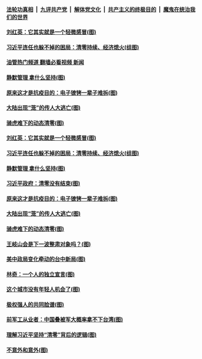 ####  [法轮功真相](../../../../basic/blob/master/README.md?t=11122031) &nbsp;|&nbsp; [九评共产党](../../../../9ping.md/blob/master/README.md?t=11122031) &nbsp;|&nbsp; [解体党文化](../../../../jtdwh.md/blob/master/README.md?t=11122031)  &nbsp;|&nbsp; [共产主义的终极目的](../../../../gczydzjmd.md/blob/master/README.md?t=11122031) &nbsp;|&nbsp; [魔鬼在统治我们的世界](../../../../mgztzwmdsj.md/blob/master/README.md?t=11122031) 

#### [刘红英：它其实就是一个轻微感冒(图)](../pages/p4/1021501.md?t=11122031) 

#### [习近平连任也躲不掉的困局：清零持续、经济熄火(组图)](../pages/p4/1021502.md?t=11122031) 

#### [油管热门频道 翻墙必看视频 新闻](http://129.146.143.75:81/youtube.html?11122031)

#### [静默管理 拿什么坚持(图)](../pages/p4/1021500.md?t=11122031) 

#### [原来这才是抗疫目的：电子镣铐一辈子难拆(图)](../pages/p4/1021410.md?t=11122031) 

#### [大陆出现“笼”的传人大逃亡(图)](../pages/p4/1021418.md?t=11122031) 

#### [骑虎难下的动态清零(图)](../pages/p4/1021416.md?t=11122031) 

#### [刘红英：它其实就是一个轻微感冒(图)](../pages/p4/1021501.md?t=11122031) 

#### [习近平连任也躲不掉的困局：清零持续、经济熄火(组图)](../pages/p4/1021502.md?t=11122031) 

#### [静默管理 拿什么坚持(图)](../pages/p4/1021500.md?t=11122031) 

#### [习近平政府：清零没有结束(图)](../pages/p4/1021499.md?t=11122031) 



#### [原来这才是抗疫目的：电子镣铐一辈子难拆(图)](../pages/p4/1021410.md?t=11122031) 

#### [大陆出现“笼”的传人大逃亡(图)](../pages/p4/1021418.md?t=11122031) 

#### [骑虎难下的动态清零(图)](../pages/p4/1021416.md?t=11122031) 

#### [王岐山会是下一波整肃对象吗？(图)](../pages/p4/1021408.md?t=11122031) 

#### [美中政局变化牵动的台中新局(图)](../pages/p4/1021411.md?t=11122031) 


#### [林奇：一个人的独立宣言(图)](../pages/p4/1021334.md?t=11122031) 

#### [这个城市没有年轻人机会了(图)](../pages/p4/1021332.md?t=11122031) 

#### [极权强人的共同脸谱(图)](../pages/p4/1021331.md?t=11122031) 

#### [前军工从业者：中国叠被军大概率拿不下台湾(图)](../pages/p4/1021327.md?t=11122031) 



#### [理解习近平坚持“清零”背后的逻辑(图)](../pages/p4/1021251.md?t=11122031) 

#### [不意外和意外(图)](../pages/p4/1021250.md?t=11122031) 

<img src='http://gfw-breaker.win/goodnews/indexes/p4.md' width='0px' height='0px'/>
